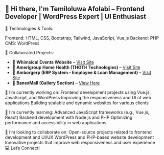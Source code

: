 ## 👋 Hi there, I'm Temiloluwa Afolabi – Frontend Developer | WordPress Expert | UI Enthusiast

🚀 Technologies & Tools:

Frontend: HTML, CSS, Bootstrap, Tailwind, JavaScript, Vue.js
Backend: PHP
CMS: WordPress

<p>💼 Collaborated Projects:</p>
<ul>
    <li>📌 <strong>Whimsical Events Website</strong> – <a href="https://whimsicalevents.ng/">Visit Site</a></li>
    <li>📌 <strong>Amerigroup Home Health (THOTH Technologies)</strong> – <a href="https://amerigrouphomehealthagencyllc.com/">Visit Site</a></li>
    <li>📌 <strong>Amborgerp (ERP System – Employee & Loan Management)</strong> – <a href="https://www.amborgerp.com/login">Visit Site</a></li>
    <li>📌 <strong>BanexMall (Gallery Section)</strong> – <a href="https://banexmall.com/gallery/" target="_blank">View Here</a></li>
</ul>

🔭 I’m currently working on:
Frontend development projects using Vue.js, JavaScript, and WordPress
Improving the responsiveness and UI of web applications
Building scalable and dynamic websites for various clients

🌱 I’m currently learning:
Advanced JavaScript frameworks (e.g., Vue.js, React)
Backend development with Node.js and PHP
Optimizing performance and accessibility in web applications

👯 I’m looking to collaborate on:
Open-source projects related to frontend development and UI/UX
WordPress and PHP-based website development
Innovative projects that improve web responsiveness and user experience
💻 Let’s Connect!


<!--
**Temmy6710/Temmy6710** is a ✨ _special_ ✨ repository because its `README.md` (this file) appears on your GitHub profile.

Here are some ideas to get you started:

- 🔭 I’m currently working on ...
- 🌱 I’m currently learning ...
- 👯 I’m looking to collaborate on ...
- 🤔 I’m looking for help with ...
- 💬 Ask me about ...
- 📫 How to reach me: ...
- 😄 Pronouns: ...
- ⚡ Fun fact: ...
-->
